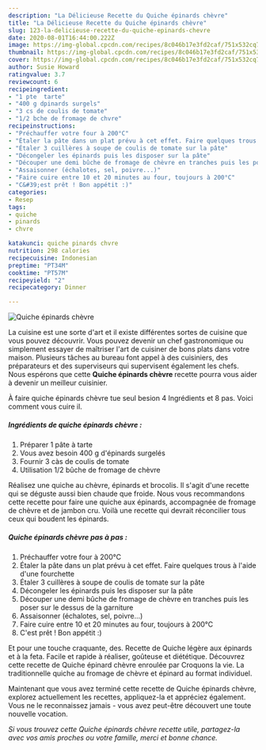 ```yaml
---
description: "La Délicieuse Recette du Quiche épinards chèvre"
title: "La Délicieuse Recette du Quiche épinards chèvre"
slug: 123-la-delicieuse-recette-du-quiche-epinards-chevre
date: 2020-08-01T16:44:00.222Z
image: https://img-global.cpcdn.com/recipes/8c046b17e3fd2caf/751x532cq70/quiche-epinards-chevre-photo-principale-de-la-recette.jpg
thumbnail: https://img-global.cpcdn.com/recipes/8c046b17e3fd2caf/751x532cq70/quiche-epinards-chevre-photo-principale-de-la-recette.jpg
cover: https://img-global.cpcdn.com/recipes/8c046b17e3fd2caf/751x532cq70/quiche-epinards-chevre-photo-principale-de-la-recette.jpg
author: Susie Howard
ratingvalue: 3.7
reviewcount: 6
recipeingredient:
- "1 pte  tarte"
- "400 g dpinards surgels"
- "3 cs de coulis de tomate"
- "1/2 bche de fromage de chvre"
recipeinstructions:
- "Préchauffer votre four à 200°C"
- "Étaler la pâte dans un plat prévu à cet effet. Faire quelques trous à l&#39;aide d&#39;une fourchette"
- "Étaler 3 cuillères à soupe de coulis de tomate sur la pâte"
- "Décongeler les épinards puis les disposer sur la pâte"
- "Découper une demi bûche de fromage de chèvre en tranches puis les poser sur le dessus de la garniture"
- "Assaisonner (échalotes, sel, poivre...)"
- "Faire cuire entre 10 et 20 minutes au four, toujours à 200°C"
- "C&#39;est prêt ! Bon appétit :)"
categories:
- Resep
tags:
- quiche
- pinards
- chvre

katakunci: quiche pinards chvre 
nutrition: 298 calories
recipecuisine: Indonesian
preptime: "PT34M"
cooktime: "PT57M"
recipeyield: "2"
recipecategory: Dinner

---
```



![Quiche épinards chèvre](https://img-global.cpcdn.com/recipes/8c046b17e3fd2caf/751x532cq70/quiche-epinards-chevre-photo-principale-de-la-recette.jpg)

La cuisine est une sorte d'art et il existe différentes sortes de cuisine que vous pouvez découvrir. Vous pouvez devenir un chef gastronomique ou simplement essayer de maîtriser l'art de cuisiner de bons plats dans votre maison. Plusieurs tâches au bureau font appel à des cuisiniers, des préparateurs et des superviseurs qui supervisent également les chefs. Nous espérons que cette <strong> Quiche épinards chèvre </strong> recette pourra vous aider à devenir un meilleur cuisinier.

<!--inarticleads1-->

À faire quiche épinards chèvre tue seul besion 4 Ingrédients et 8 pas. Voici comment vous cuire il.

##### Ingrédients de quiche épinards chèvre :

1. Préparer 1 pâte à tarte
1. Vous avez besoin 400 g d&#39;épinards surgelés
1. Fournir 3 càs de coulis de tomate
1. Utilisation 1/2 bûche de fromage de chèvre


Réalisez une quiche au chèvre, épinards et brocolis. Il s&#39;agit d&#39;une recette qui se déguste aussi bien chaude que froide. Nous vous recommandons cette recette pour faire une quiche aux épinards, accompagnée de fromage de chèvre et de jambon cru. Voilà une recette qui devrait réconcilier tous ceux qui boudent les épinards. 

<!--inarticleads2-->

##### Quiche épinards chèvre pas à pas :

1. Préchauffer votre four à 200°C
1. Étaler la pâte dans un plat prévu à cet effet. Faire quelques trous à l&#39;aide d&#39;une fourchette
1. Étaler 3 cuillères à soupe de coulis de tomate sur la pâte
1. Décongeler les épinards puis les disposer sur la pâte
1. Découper une demi bûche de fromage de chèvre en tranches puis les poser sur le dessus de la garniture
1. Assaisonner (échalotes, sel, poivre...)
1. Faire cuire entre 10 et 20 minutes au four, toujours à 200°C
1. C&#39;est prêt ! Bon appétit :)


Et pour une touche craquante, des. Recette de Quiche légère aux épinards et à la feta. Facile et rapide à réaliser, goûteuse et diététique. Découvrez cette recette de Quiche épinard chèvre enroulée par Croquons la vie. La traditionnelle quiche au fromage de chèvre et épinard au format individuel. 

<!--inarticleads1-->

<p>
Maintenant que vous avez terminé cette recette de Quiche épinards chèvre, explorez actuellement les recettes, appliquez-la et appréciez également. Vous ne le reconnaissez jamais - vous avez peut-être découvert une toute nouvelle vocation.
</p>

<p>
<i>Si vous trouvez cette Quiche épinards chèvre recette utile, partagez-la avec vos amis proches ou votre famille, merci et bonne chance.</i>
</p>
